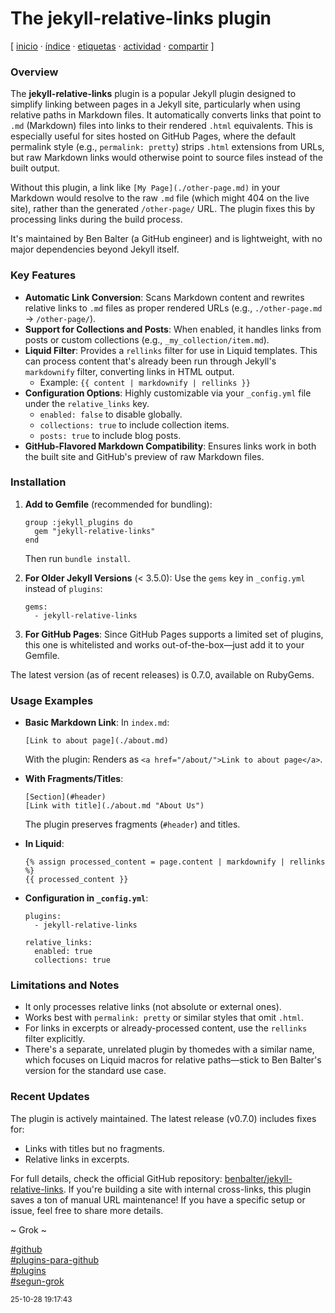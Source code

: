 # The jekyll-relative-links plugin
[ [inicio](https://github.com/jucardus/jucardus.github.io/blob/main/index.md) · [índice](https://github.com/jucardus/jucardus.github.io/blob/main/indice.md) · [etiquetas](https://github.com/jucardus/jucardus.github.io/blob/main/etiquetas.md) · [actividad](https://github.com/jucardus/jucardus.github.io/blob/main/actividad.md) · [compartir](https://x.com/intent/tweet?text=The+jekyll-relative-links+plugin+%E2%80%94+Seg%C3%BAn+Grok%2C+GitHub%2C+Plugins%2C+Plugins+para+GitHub%0A%0A%E2%86%92+https%3A%2F%2Fgithub.com%2Fjucardus%2Fjucardus.github.io%2Fblob%2Fmain%2Ft%2Fh%2Fe%2Fthe-jekyll-ralative-links-plugin.md%0A%0A%23github_jucardus%0A%23plugins_jucardus%0A%23plugins_para_github_jucardus%0A%23segun_grok_jucardus) ]

### Overview

The **jekyll-relative-links** plugin is a popular Jekyll plugin designed to simplify linking between pages in a Jekyll site, particularly when using relative paths in Markdown files. It automatically converts links that point to `.md` (Markdown) files into links to their rendered `.html` equivalents. This is especially useful for sites hosted on GitHub Pages, where the default permalink style (e.g., `permalink: pretty`) strips `.html` extensions from URLs, but raw Markdown links would otherwise point to source files instead of the built output.

Without this plugin, a link like `[My Page](./other-page.md)` in your Markdown would resolve to the raw `.md` file (which might 404 on the live site), rather than the generated `/other-page/` URL. The plugin fixes this by processing links during the build process.

It's maintained by Ben Balter (a GitHub engineer) and is lightweight, with no major dependencies beyond Jekyll itself.

### Key Features

- **Automatic Link Conversion**: Scans Markdown content and rewrites relative links to `.md` files as proper rendered URLs (e.g., `./other-page.md` → `/other-page/`).
- **Support for Collections and Posts**: When enabled, it handles links from posts or custom collections (e.g., `_my_collection/item.md`).
- **Liquid Filter**: Provides a `rellinks` filter for use in Liquid templates. This can process content that's already been run through Jekyll's `markdownify` filter, converting links in HTML output.
  - Example: `{{ content | markdownify | rellinks }}`
- **Configuration Options**: Highly customizable via your `_config.yml` file under the `relative_links` key.
  - `enabled: false` to disable globally.
  - `collections: true` to include collection items.
  - `posts: true` to include blog posts.
- **GitHub-Flavored Markdown Compatibility**: Ensures links work in both the built site and GitHub's preview of raw Markdown files.

### Installation

1. **Add to Gemfile** (recommended for bundling):
   ```
   group :jekyll_plugins do
     gem "jekyll-relative-links"
   end
   ```
   Then run `bundle install`.

2. **For Older Jekyll Versions** (< 3.5.0): Use the `gems` key in `_config.yml` instead of `plugins`:
   ```
   gems:
     - jekyll-relative-links
   ```

3. **For GitHub Pages**: Since GitHub Pages supports a limited set of plugins, this one is whitelisted and works out-of-the-box—just add it to your Gemfile.

The latest version (as of recent releases) is 0.7.0, available on RubyGems.

### Usage Examples

- **Basic Markdown Link**:
  In `index.md`:
  ```
  [Link to about page](./about.md)
  ```
  With the plugin: Renders as `<a href="/about/">Link to about page</a>`.

- **With Fragments/Titles**:
  ```
  [Section](#header)
  [Link with title](./about.md "About Us")
  ```
  The plugin preserves fragments (`#header`) and titles.

- **In Liquid**:
  ```
  {% assign processed_content = page.content | markdownify | rellinks %}
  {{ processed_content }}
  ```

- **Configuration in `_config.yml`**:
  ```
  plugins:
    - jekyll-relative-links

  relative_links:
    enabled: true
    collections: true
  ```

### Limitations and Notes

- It only processes relative links (not absolute or external ones).
- Works best with `permalink: pretty` or similar styles that omit `.html`.
- For links in excerpts or already-processed content, use the `rellinks` filter explicitly.
- There's a separate, unrelated plugin by thomedes with a similar name, which focuses on Liquid macros for relative paths—stick to Ben Balter's version for the standard use case.

### Recent Updates

The plugin is actively maintained. The latest release (v0.7.0) includes fixes for:
- Links with titles but no fragments.
- Relative links in excerpts.

For full details, check the official GitHub repository: [benbalter/jekyll-relative-links](https://github.com/benbalter/jekyll-relative-links). If you're building a site with internal cross-links, this plugin saves a ton of manual URL maintenance! If you have a specific setup or issue, feel free to share more details.

~ Grok ~

[#github](https://github.com/jucardus/jucardus.github.io/blob/main/g/i/github.md)  
[#plugins-para-github](https://github.com/jucardus/jucardus.github.io/blob/main/p/l/plugins-para-github.md)  
[#plugins](https://github.com/jucardus/jucardus.github.io/blob/main/p/l/plugins.md)  
[#segun-grok](https://github.com/jucardus/jucardus.github.io/blob/main/s/e/segun-grok.md)

<sup>25-10-28 19:17:43</sup>
